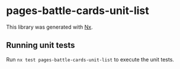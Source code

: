 # pages-battle-cards-unit-list

This library was generated with [Nx](https://nx.dev).

## Running unit tests

Run `nx test pages-battle-cards-unit-list` to execute the unit tests.
